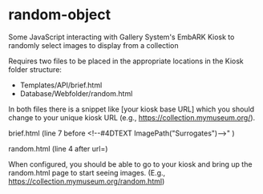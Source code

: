# random-object
Some JavaScript interacting with Gallery System's EmbARK Kiosk to randomly select images to display from a collection

Requires two files to be placed in the appropriate locations in the Kiosk folder structure:

* Templates/API/brief.html
* Database/Webfolder/random.html

In both files there is a snippet like [your kiosk base URL] which you should change to your unique kiosk URL (e.g., https://collection.mymuseum.org/). 

brief.html (line 7 before &lt;!--#4DTEXT ImagePath("Surrogates")--&gt;" )

random.html (line 4 after url=)

When configured, you should be able to go to your kiosk and bring up the random.html page to start seeing images. (E.g., https://collection.mymuseum.org/random.html) 

